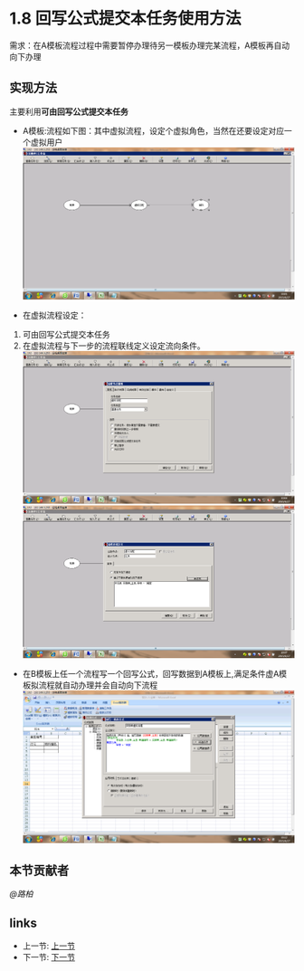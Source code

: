 # 1.8 回写公式提交本任务使用方法
需求：在A模板流程过程中需要暂停办理待另一模板办理完某流程，A模板再自动向下办理
	
## 实现方法
主要利用**可由回写公式提交本任务** 
	
* A模板:流程如下图：其中虚拟流程，设定个虚拟角色，当然在还要设定对应一个虚拟用户  
![](/images/1.8.1.png)
 
* 在虚拟流程设定：
 1. 可由回写公式提交本任务
 2. 在虚拟流程与下一步的流程联线定义设定流向条件。   
![](/images/1.8.2.png)
![](/images/1.8.3.png)

* 在B模板上任一个流程写一个回写公式，回写数据到A模板上,满足条件虚A模板拟流程就自动办理并会自动向下流程
![](/images/1.8.4.png)

## 本节贡献者
*@路柏*

## links
  * 上一节: [上一节](<01.7.md>)
  * 下一节: [下一节](<01.9.md>)
